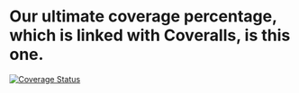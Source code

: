 # Our ultimate coverage percentage, which is linked with Coveralls, is this one. 


<a href='https://coveralls.io/github/AnisulMahmud/Testing_200'><img src='https://coveralls.io/repos/github/AnisulMahmud/Testing_200/badge.svg' alt='Coverage Status' /></a>



